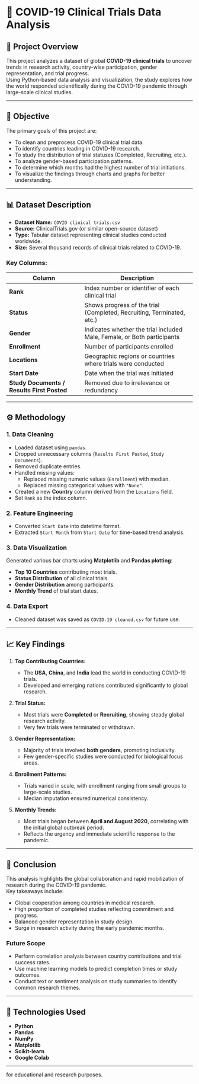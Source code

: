 # 🧬 COVID-19 Clinical Trials Data Analysis

## 📖 **Project Overview**
This project analyzes a dataset of global **COVID-19 clinical trials** to uncover trends in research activity, country-wise participation, gender representation, and trial progress.  
Using Python-based data analysis and visualization, the study explores how the world responded scientifically during the COVID-19 pandemic through large-scale clinical studies.

---

## 🎯 **Objective**
The primary goals of this project are:
- To clean and preprocess COVID-19 clinical trial data.
- To identify countries leading in COVID-19 research.
- To study the distribution of trial statuses (Completed, Recruiting, etc.).
- To analyze gender-based participation patterns.
- To determine which months had the highest number of trial initiations.
- To visualize the findings through charts and graphs for better understanding.

---

## 📊 **Dataset Description**
- **Dataset Name:** `COVID clinical trials.csv`
- **Source:** ClinicalTrials.gov (or similar open-source dataset)
- **Type:** Tabular dataset representing clinical studies conducted worldwide.
- **Size:** Several thousand records of clinical trials related to COVID-19.

### **Key Columns:**
| Column | Description |
|--------|--------------|
| **Rank** | Index number or identifier of each clinical trial |
| **Status** | Shows progress of the trial (Completed, Recruiting, Terminated, etc.) |
| **Gender** | Indicates whether the trial included Male, Female, or Both participants |
| **Enrollment** | Number of participants enrolled |
| **Locations** | Geographic regions or countries where trials were conducted |
| **Start Date** | Date when the trial was initiated |
| **Study Documents / Results First Posted** | Removed due to irrelevance or redundancy |

---

## ⚙️ **Methodology**
### **1. Data Cleaning**
- Loaded dataset using `pandas`.
- Dropped unnecessary columns (`Results First Posted`, `Study Documents`).
- Removed duplicate entries.
- Handled missing values:
  - Replaced missing numeric values (`Enrollment`) with median.
  - Replaced missing categorical values with `"None"`.
- Created a new **Country** column derived from the `Locations` field.
- Set `Rank` as the index column.

### **2. Feature Engineering**
- Converted `Start Date` into datetime format.
- Extracted `Start Month` from `Start Date` for time-based trend analysis.

### **3. Data Visualization**
Generated various bar charts using **Matplotlib** and **Pandas plotting**:
- **Top 10 Countries** contributing most trials.  
- **Status Distribution** of all clinical trials.  
- **Gender Distribution** among participants.  
- **Monthly Trend** of trial start dates.

### **4. Data Export**
- Cleaned dataset was saved as `COVID-19 cleaned.csv` for future use.

---

## 📈 **Key Findings**
1. **Top Contributing Countries:**  
   - The **USA**, **China**, and **India** lead the world in conducting COVID-19 trials.  
   - Developed and emerging nations contributed significantly to global research.

2. **Trial Status:**  
   - Most trials were **Completed** or **Recruiting**, showing steady global research activity.  
   - Very few trials were terminated or withdrawn.

3. **Gender Representation:**  
   - Majority of trials involved **both genders**, promoting inclusivity.  
   - Few gender-specific studies were conducted for biological focus areas.

4. **Enrollment Patterns:**  
   - Trials varied in scale, with enrollment ranging from small groups to large-scale studies.  
   - Median imputation ensured numerical consistency.

5. **Monthly Trends:**  
   - Most trials began between **April and August 2020**, correlating with the initial global outbreak period.  
   - Reflects the urgency and immediate scientific response to the pandemic.

---

## 🧠 **Conclusion**
This analysis highlights the global collaboration and rapid mobilization of research during the COVID-19 pandemic.  
Key takeaways include:
- Global cooperation among countries in medical research.  
- High proportion of completed studies reflecting commitment and progress.  
- Balanced gender representation in study design.  
- Surge in research activity during the early pandemic months.

### **Future Scope**
- Perform correlation analysis between country contributions and trial success rates.  
- Use machine learning models to predict completion times or study outcomes.  
- Conduct text or sentiment analysis on study summaries to identify common research themes.

---

## 🧰 **Technologies Used**
- **Python**  
- **Pandas**  
- **NumPy**  
- **Matplotlib**  
- **Scikit-learn**  
- **Google Colab**

---

 for educational and research purposes.
